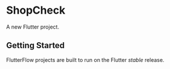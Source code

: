 # ShopCheck

A new Flutter project.

## Getting Started

FlutterFlow projects are built to run on the Flutter _stable_ release.
